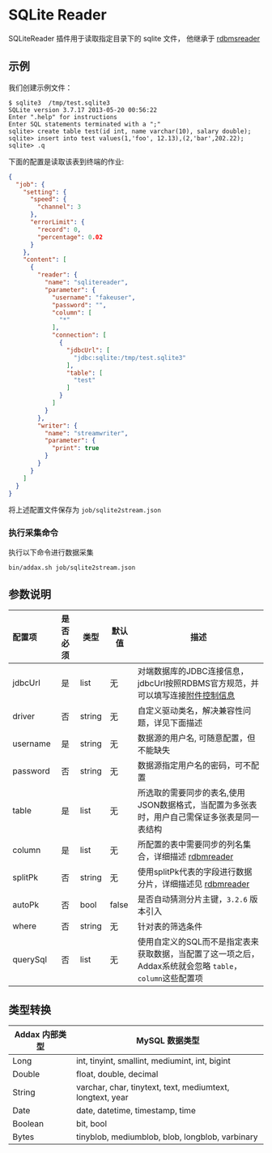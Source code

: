 # SQLite Reader

SQLiteReader 插件用于读取指定目录下的 sqlite 文件， 他继承于 [rdbmsreader](rdbmsreader)

## 示例

我们创建示例文件：

```shell
$ sqlite3  /tmp/test.sqlite3
SQLite version 3.7.17 2013-05-20 00:56:22
Enter ".help" for instructions
Enter SQL statements terminated with a ";"
sqlite> create table test(id int, name varchar(10), salary double);
sqlite> insert into test values(1,'foo', 12.13),(2,'bar',202.22);
sqlite> .q
```

下面的配置是读取该表到终端的作业:

```json
{
  "job": {
    "setting": {
      "speed": {
        "channel": 3
      },
      "errorLimit": {
        "record": 0,
        "percentage": 0.02
      }
    },
    "content": [
      {
        "reader": {
          "name": "sqlitereader",
          "parameter": {
            "username": "fakeuser",
            "password": "",
            "column": [
              "*"
            ],
            "connection": [
              {
                "jdbcUrl": [
                  "jdbc:sqlite:/tmp/test.sqlite3"
                ],
                "table": [
                  "test"
                ]
              }
            ]
          }
        },
        "writer": {
          "name": "streamwriter",
          "parameter": {
            "print": true
          }
        }
      }
    ]
  }
}
```

将上述配置文件保存为   `job/sqlite2stream.json`

### 执行采集命令

执行以下命令进行数据采集

```shell
bin/addax.sh job/sqlite2stream.json
```

## 参数说明

| 配置项          | 是否必须 | 类型       | 默认值 |         描述   |
| :-------------- | :------: | ------ |------------- |--------------|
| jdbcUrl         |    是    | list | 无     | 对端数据库的JDBC连接信息，jdbcUrl按照RDBMS官方规范，并可以填写连接[附件控制信息](http://dev.mysql.com/doc/connector-j/en/connector-j-reference-configuration-properties.html) |
| driver          |   否     |  string   | 无      | 自定义驱动类名，解决兼容性问题，详见下面描述 |
| username        |    是    | string | 无     | 数据源的用户名, 可随意配置，但不能缺失 |
| password        |    否    | string | 无     | 数据源指定用户名的密码，可不配置 |
| table           |    是    | list | 无     | 所选取的需要同步的表名,使用JSON数据格式，当配置为多张表时，用户自己需保证多张表是同一表结构 |
| column          |    是    | list | 无     |  所配置的表中需要同步的列名集合，详细描述 [rdbmreader](rdbmsreader) |
| splitPk         |    否    | string | 无     | 使用splitPk代表的字段进行数据分片，详细描述见 [rdbmreader](rdbmsreader)|
| autoPk          |    否    |  bool       | false | 是否自动猜测分片主键，`3.2.6` 版本引入 |
| where           |    否    | string | 无     | 针对表的筛选条件 |
| querySql        |    否    | list | 无     | 使用自定义的SQL而不是指定表来获取数据，当配置了这一项之后，Addax系统就会忽略 `table`，`column`这些配置项 |


## 类型转换

| Addax 内部类型| MySQL 数据类型    |
| -------- | -----  |
| Long     |int, tinyint, smallint, mediumint, int, bigint|
| Double   |float, double, decimal|
| String   |varchar, char, tinytext, text, mediumtext, longtext, year   |
| Date     |date, datetime, timestamp, time    |
| Boolean  |bit, bool   |
| Bytes    |tinyblob, mediumblob, blob, longblob, varbinary    |
